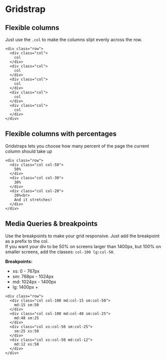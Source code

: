 Gridstrap
=========

Flexible columns
----------------

Just use the `.col` to make the columns slipt evenly across the row.

```
<div class="row">
  <div class="col">
    col
  </div>
  <div class="col">
    col
  </div>
  <div class="col">
    col
  </div>
  <div class="col">
    col
  </div>
  <div class="col">
    col
  </div>
</div>
```

Flexible columns with percentages
---------------------------------

Gridstraps lets you choose how many percent of the page the current
column should take up

```
<div class="row">
  <div class="col col-50">
    50%
  </div>
  <div class="col col-30">
    30%
  </div>
  <div class="col col-20">
    20%<br>
    And it stretches!
  </div>
</div>
```

Media Queries & breakpoints
---------------------------

Use the breakpoints to make your grid responsive. Just add the
breakpoint as a prefix to the col.  
If you want your div to be 50% on screens larger than 1400px, but 100%
on smaller screens, add the classes: `col-100 lg:col-50`.

**Breakpoints:**

- xs: 0 - 767px
- sm: 768px - 1024px
- md: 1024px - 1400px
- lg: 1400px +

```
<div class="row">
  <div class="col col-100 md:col-15 sm:col-50">
    md:15 sm:50
  </div>
  <div class="col col-100 md:col-48 sm:col-25">
    md:48 sm:25
  </div>
  <div class="col xs:col-50 sm:col-25">
    sm:25 xs:50
  </div>
  <div class="col xs:col-50 md:col-12">
    md:12 xs:50
  </div>
</div>
```
